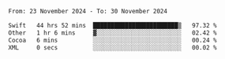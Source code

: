 
<!--START_SECTION:waka-->

```txt
From: 23 November 2024 - To: 30 November 2024

Swift   44 hrs 52 mins  ████████████████████████▒   97.32 %
Other   1 hr 6 mins     ▓░░░░░░░░░░░░░░░░░░░░░░░░   02.42 %
Cocoa   6 mins          ░░░░░░░░░░░░░░░░░░░░░░░░░   00.24 %
XML     0 secs          ░░░░░░░░░░░░░░░░░░░░░░░░░   00.02 %
```

<!--END_SECTION:waka-->
